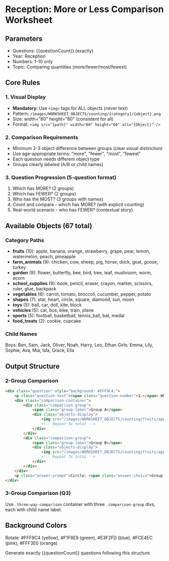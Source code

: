 # Reception: More or Less Comparison Worksheet

## Parameters
- Questions: {{questionCount}} (exactly)
- Year: Reception
- Numbers: 1-10 only
- Topic: Comparing quantities (more/fewer/most/fewest)

## Core Rules

### 1. Visual Display
- **Mandatory:** Use `<img>` tags for ALL objects (never text)
- Pattern: `/images/WORKSHEET_OBJECTS/counting/{category}/{object}.png`
- Size: width="60" height="60" (consistent for all)
- Format: `<img src="{path}" width="60" height="60" alt="{Object}" />`

### 2. Comparison Requirements
- Minimum 2-3 object difference between groups (clear visual distinction)
- Use age-appropriate terms: "more", "fewer", "most", "fewest"
- Each question needs different object type
- Groups clearly labeled (A/B or child names)

### 3. Question Progression (5-question format)
1. Which has MORE? (2 groups)
2. Which has FEWER? (2 groups)
3. Who has the MOST? (3 groups with names)
4. Count and compare - which has MORE? (with explicit counting)
5. Real-world scenario - who has FEWER? (contextual story)

## Available Objects (67 total)

### Category Paths
- **fruits** (10): apple, banana, orange, strawberry, grape, pear, lemon, watermelon, peach, pineapple
- **farm_animals** (9): chicken, cow, sheep, pig, horse, duck, goat, goose, turkey
- **garden** (9): flower, butterfly, bee, bird, tree, leaf, mushroom, worm, acorn
- **school_supplies** (9): book, pencil, eraser, crayon, marker, scissors, ruler, glue, backpack
- **vegetables** (6): carrot, tomato, broccoli, cucumber, pepper, potato
- **shapes** (7): star, heart, circle, square, diamond, sun, moon
- **toys** (5): ball, car, doll, kite, block
- **vehicles** (5): car, bus, bike, train, plane
- **sports** (5): football, basketball, tennis_ball, bat, medal
- **food_treats** (2): cookie, cupcake

### Child Names
Boys: Ben, Sam, Jack, Oliver, Noah, Harry, Leo, Ethan
Girls: Emma, Lily, Sophie, Ava, Mia, Isla, Grace, Ella

## Output Structure

### 2-Group Comparison
```html
<div class="question" style="background: #FFF9C4;">
    <p class="question-text"><span class="question-number">1.</span> Which group has MORE apples?</p>
    <div class="comparison-container">
        <div class="comparison-group">
            <span class="group-label">Group A</span>
            <div class="objects-display">
                <img src="/images/WORKSHEET_OBJECTS/counting/fruits/apple.png" width="60" height="60" alt="Apple" />
                <!-- Repeat 3x total -->
            </div>
        </div>
        <div class="comparison-group">
            <span class="group-label">Group B</span>
            <div class="objects-display">
                <img src="/images/WORKSHEET_OBJECTS/counting/fruits/apple.png" width="60" height="60" alt="Apple" />
                <!-- Repeat 7x total -->
            </div>
        </div>
    </div>
    <p class="answer-prompt">Circle: <span class="answer-choice">Group A</span> or <span class="answer-choice">Group B</span></p>
</div>
```

### 3-Group Comparison (Q3)
Use `.three-way-comparison` container with three `.comparison-group` divs, each with child name label.

## Background Colors
Rotate: #FFF9C4 (yellow), #F1F8E9 (green), #E3F2FD (blue), #FCE4EC (pink), #FFF3E0 (orange)

Generate exactly {{questionCount}} questions following this structure.
